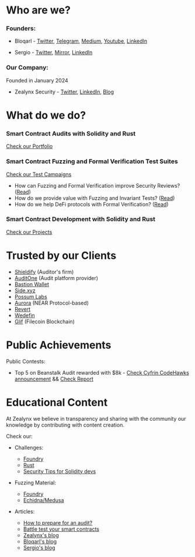 # Who are we?

### Founders:

- Bloqarl - [Twitter](https://x.com/TheBlockChainer), [Telegram](https://t.me/vendrell46), [Medium](https://medium.com/@bloqarl), [Youtube](http://youtube.com/@theblockchainer), [LinkedIn](https://www.linkedin.com/in/carlos-vendrell-felici/)

- Sergio - [Twitter](https://x.com/Seecoalba), [Mirror](https://mirror.xyz/0x44bdEeB120E0fCfC40fad73883C8f4D60Dfd5A73), [LinkedIn](https://www.linkedin.com/in/sergio-corrales-alonso-barajas)

### Our Company:

Founded in January 2024

- Zealynx Security - [Twitter](https://x.com/ZealynxSecurity), [LinkedIn](https://www.linkedin.com/company/zealynx-security/), [Blog](https://zealynx.hashnode.dev/)


# What do we do?

### Smart Contract Audits with Solidity and Rust
  [Check our Portfolio](https://github.com/ZealynxSecurity/Zealynx/blob/main/Zealynx-portfolio/audit-portfolio/Audit-portfolio.md)

### Smart Contract Fuzzing and Formal Verification Test Suites
[Check our Test Campaigns](https://github.com/ZealynxSecurity/Zealynx/blob/84051372fdbb9a8a4b175af99875c23244f68b00/Zealynx-portfolio/Fuzzing-FormalVerification-portfolio.md)
- How can Fuzzing and Formal Verification improve Security Reviews? ([Read](https://github.com/ZealynxSecurity/Zealynx/blob/2cdf496c4c76767bb8ee8b7d2e6a358a78b41e07/AboutUs/Why-you-need-Fuzzing-FV.md))
- How do we provide value with Fuzzing and Invariant Tests? ([Read](https://github.com/ZealynxSecurity/Zealynx/blob/ce4d609adceece23e08881d1b867a4bbb77effe6/AboutUs/Invariant-tests-with-Echidna.md))
- How do we help DeFi protocols with Formal Verification? ([Read](https://github.com/ZealynxSecurity/Zealynx/blob/2cdf496c4c76767bb8ee8b7d2e6a358a78b41e07/AboutUs/Our-Formal-Verification-Service.md))

### Smart Contract Development with Solidity and Rust 
[Check our Projects](https://github.com/ZealynxSecurity/Zealynx/blob/9d5db7221c9e062b5e3eb15cda29414f4ceaa855/Zealynx-portfolio/Development-portfolio.md)

# Trusted by our Clients
- [Shieldify](https://www.shieldify.org/) (Auditor's firm)
- [AuditOne](https://www.auditone.io/) (Audit platform provider)
- [Bastion Wallet](https://bastionwallet.io/)
- [Side.xyz](https://side.xyz/)
- [Possum Labs](https://www.possumlabs.io/)
- [Aurora](https://aurora.dev/) (NEAR Protocol-based)
- [Revert](https://revert.finance/)
- [Wedefin](https://www.wedefin.com/)
- [Glif](https://www.glif.io/en) (Filecoin Blockchain)

# Public Achievements

Public Contests:

- Top 5 on Beanstalk Audit rewarded with $8k - [Check Cyfrin CodeHawks announcement](https://x.com/TheBlockChainer/status/1777568713849328003) && [Check Report](https://github.com/ZealynxSecurity/Beanstalk-Part-1)


# Educational Content

At Zealynx we believe in transparency and sharing with the community our knowledge by contributing with content creation.

Check our:

- Challenges: 
  - [Foundry](https://github.com/ZealynxSecurity/Zealynx/blob/958fd617678eab920c50ff233dab9f0a6c96528f/EducationalContent/Challenges/Foundry-Challenges) 
  - [Rust](https://github.com/ZealynxSecurity/Zealynx/blob/5c3f8b2c9f7029487ec9cfd747f32a39f315ac25/EducationalContent/Challenges/Rust-Challenges) 
  - [Security Tips for Solidity devs](https://github.com/ZealynxSecurity/Zealynx/blob/958fd617678eab920c50ff233dab9f0a6c96528f/EducationalContent/Challenges/Security-Solidity-Challenges)

- Fuzzing Material:
  - [Foundry](https://github.com/ZealynxSecurity/Zealynx/blob/5c3f8b2c9f7029487ec9cfd747f32a39f315ac25/EducationalContent/Fuzzing/Foundry)
  - [Echidna/Medusa](https://github.com/ZealynxSecurity/Zealynx/blob/7d379c018f387688ebf1982c3077d54dfd2ad792/EducationalContent/Fuzzing/Echidna-Medusa)

- Articles:
  - [How to prepare for an audit?](https://github.com/ZealynxSecurity/Zealynx/blob/41fadfd26850da6980a9ad8ebd4b5603c62b3e1c/EducationalContent/Media/Articles/How-to-prepare-for-an-audit.md)
  - [Battle test your smart contracts](https://github.com/ZealynxSecurity/Zealynx/blob/41fadfd26850da6980a9ad8ebd4b5603c62b3e1c/EducationalContent/Media/Articles/Multiple-Security-Testing-methods.md)
  - [Zealynx's blog](https://zealynx.hashnode.dev/)
  - [Bloqarl's blog](https://medium.com/@bloqarl)
  - [Sergio's blog](https://mirror.xyz/0x44bdEeB120E0fCfC40fad73883C8f4D60Dfd5A73)